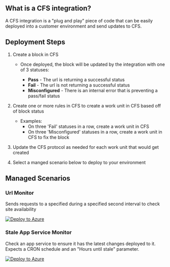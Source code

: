 ## What is a CFS integration?

A CFS integration is a "plug and play" piece of code that can be easily deployed into a customer environment and send updates to CFS.

## Deployment Steps

1. Create a block in CFS

   - Once deployed, the block will be updated by the integration with one of 3 statuses:

     - **Pass** - The url is returning a successful status
     - **Fail** - The url is not returning a successful status
     - **Misconfigured** - There is an internal error that is preventing a pass/fail status

1. Create one or more rules in CFS to create a work unit in CFS based off of block status

   - Examples:
     - On three 'Fail' statuses in a row, create a work unit in CFS
     - On three 'Misconfigured' statuses in a row, create a work unit in CFS to fix the block

1. Update the CFS protocol as needed for each work unit that would get created

1. Select a manged scenario below to deploy to your environment

## Managed Scenarios

### Url Monitor

Sends requests to a specified during a specified second interval to check site availability 

[![Deploy to Azure](https://aka.ms/deploytoazurebutton)](https://portal.azure.com/#create/Microsoft.Template/uri/https%3A%2F%2Fraw.githubusercontent.com%2FCloudFitSoftware%2Fcfs-integrations%2Fmaster%2Ftemplates%2Furl-monitor.json?test=3)

### Stale App Service Monitor

Check an app service to ensure it has the latest changes deployed to it.  Expects a CRON schedule and an "Hours until stale" parameter.

[![Deploy to Azure](https://aka.ms/deploytoazurebutton)](https://portal.azure.com/#create/Microsoft.Template/uri/https%3A%2F%2Fraw.githubusercontent.com%2FCloudFitSoftware%2Fcfs-integrations%2Fmaster%2Ftemplates%2Fstale-app-service-monitor.json?test=9)

